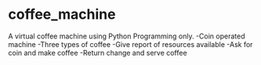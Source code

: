 # coffee_machine
A virtual coffee machine using Python Programming only.
-Coin operated machine
-Three types of coffee
-Give report of resources available 
-Ask for coin and make coffee
-Return change and serve coffee
